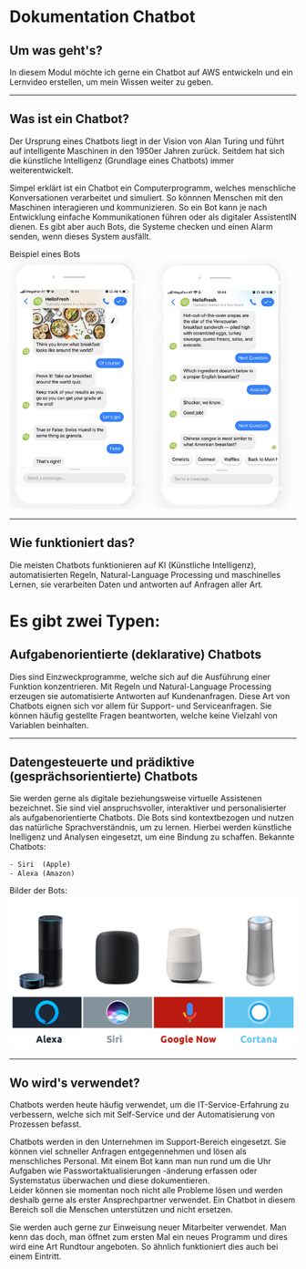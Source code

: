 # Dokumentation Chatbot 

## Um was geht's? 
In diesem Modul möchte ich gerne ein Chatbot auf AWS entwickeln und ein Lernvideo erstellen, um mein Wissen weiter zu geben. 

---

## Was ist ein Chatbot?
Der Ursprung eines Chatbots liegt in der Vision von Alan Turing und führt auf intelligente Maschinen in den 1950er Jahren zurück. Seitdem hat sich die künstliche Intelligenz (Grundlage eines Chatbots) immer weiterentwickelt. 

Simpel erklärt ist ein Chatbot ein Computerprogramm, welches menschliche Konversationen verarbeitet und simuliert. So könnnen Menschen mit den Maschinen interagieren und kommunizieren. 
So ein Bot kann je nach Entwicklung einfache Kommunikationen führen oder als digitaler AssistentIN dienen. 
Es gibt aber auch Bots, die Systeme checken und einen Alarm senden, wenn dieses System ausfällt. 

Beispiel eines Bots
<img src="Images/BeispielChatbot1.png"> 

----

## Wie funktioniert das? 
Die meisten Chatbots funktionieren auf KI (Künstliche Intelligenz), automatisierten Regeln, Natural-Language Processing und maschinelles Lernen, sie verarbeiten Daten und antworten auf Anfragen aller Art. 

# Es gibt zwei Typen: 

## Aufgabenorientierte (deklarative) Chatbots
    
Dies sind Einzweckprogramme, welche sich auf die Ausführung einer Funktion konzentrieren. Mit Regeln und Natural-Language Processing erzeugen sie automatisierte Antworten auf Kundenanfragen. Diese Art von Chatbots eignen sich vor allem für Support- und Serviceanfragen. Sie können häufig gestellte Fragen beantworten, welche keine Vielzahl von Variablen beinhalten.  

---

## Datengesteuerte und prädiktive (gesprächsorientierte) Chatbots

Sie werden gerne als digitale beziehungsweise virtuelle Assistenen bezeichnet. Sie sind viel anspruchsvoller, interaktiver und personalisierter als aufgabenorientierte Chatbots. 
Die Bots sind kontextbezogen und nutzen das natürliche Sprachverständnis, um zu lernen. Hierbei werden künstliche Inelligenz und Analysen eingesetzt, um eine Bindung zu schaffen. 
Bekannte Chatbots: 
        
    - Siri  (Apple)
    - Alexa (Amazon)

Bilder der Bots: 
<img src="Images/BeispielChatbot2.png">   

----

## Wo wird's verwendet? 
Chatbots werden heute häufig verwendet, um die IT-Service-Erfahrung zu verbessern, welche sich mit Self-Service und der Automatisierung von Prozessen befasst. 

Chatbots werden in den Unternehmen im Support-Bereich eingesetzt. Sie können viel schneller Anfragen entgegennehmen und lösen als menschliches Personal. Mit einem Bot kann man nun rund um die Uhr Aufgaben wie Passwortaktualisierungen -änderung erfassen oder Systemstatus überwachen und diese dokumentieren.    
Leider können sie momentan noch nicht alle Probleme lösen und werden deshalb gerne als erster Ansprechpartner verwendet.
Ein Chatbot in diesem Bereich soll die Menschen unterstützen und nicht ersetzen. 

Sie werden auch gerne zur Einweisung neuer Mitarbeiter verwendet. 
Man kenn das doch, man öffnet zum ersten Mal ein neues Programm und dires wird eine Art Rundtour angeboten. So ähnlich funktioniert dies auch bei einem Eintritt. 

